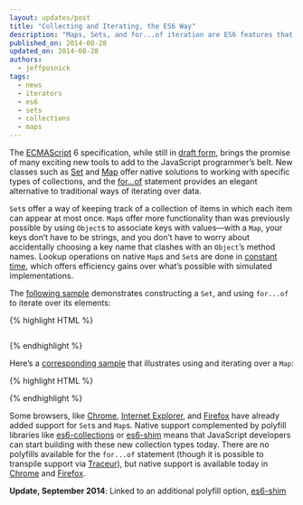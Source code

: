 ```yaml
---
layout: updates/post
title: "Collecting and Iterating, the ES6 Way"
description: "Maps, Sets, and for...of iteration are ES6 features that can change the way you work with collections of data."
published_on: 2014-08-28
updated_on: 2014-08-28
authors:
  - jeffposnick
tags:
  - news
  - iterators
  - es6
  - sets
  - collections
  - maps
---
```

The [ECMAScript](http://en.wikipedia.org/wiki/ECMAScript) 6 specification, while still in [draft form](http://people.mozilla.org/~jorendorff/es6-draft.html), brings the promise of many exciting new tools to add to the JavaScript programmer’s belt. New classes such as [Set](https://people.mozilla.org/~jorendorff/es6-draft.html#sec-set-objects) and [Map](https://people.mozilla.org/~jorendorff/es6-draft.html#sec-map-objects) offer native solutions to working with specific types of collections, and the [for...of](https://people.mozilla.org/~jorendorff/es6-draft.html#sec-iteration-statements) statement provides an elegant alternative to traditional ways of iterating over data.

`Set`s offer a way of keeping track of a collection of items in which each item can appear at most once. `Map`s offer more functionality than was previously possible by using `Object`s to associate keys with values—with a `Map`, your keys don’t have to be strings, and you don’t have to worry about accidentally choosing a key name that clashes with an `Object`’s method names. Lookup operations on native `Map`s and `Set`s are done in [constant time](http://en.wikipedia.org/wiki/Time_complexity#Constant_time), which offers efficiency gains over what’s possible with simulated implementations.

The [following sample](https://googlechrome.github.io/samples/collections-iterators-es6/index.html) demonstrates constructing a `Set`, and using `for...of` to iterate over its elements:

{% highlight HTML %}
<pre id="log"></pre>

<script>
  function log() {
    document.querySelector('#log').textContent += Array.prototype.join.call(arguments, '') + '\n';
  }

  log('Creating, using, and iterating over a Set:');
  var randomIntegers = new Set();
  // Generate a random integer in the range [1..10] five times,
  // and use a Set to keep track of the distinct integers that were generated.
  for (var i = 0; i < 5; i++) {
    randomIntegers.add(Math.floor(Math.random() * 10) + 1);
  }
  log(randomIntegers.size, ' distinct integers were generated.');
  log('The number 10 was ', randomIntegers.has(10) ? '' : 'not ', 'one of them.');
  log('Here\'s all of them:');
  // Use for...of to iterate over the items in the Set.
  // https://people.mozilla.org/~jorendorff/es6-draft.html#sec-iteration-statements
  // The Set iterator yields a single value corresponding to each entry in the Set.
  for (var item of randomIntegers) {
    log(item);
  }
</script>
{% endhighlight %}

Here’s a [corresponding sample](https://googlechrome.github.io/samples/collections-iterators-es6/index.html) that illustrates using and iterating over a `Map`:

{% highlight HTML %}
<script>
  log('\nCreating and iterating over a Map:');
  // Maps can be initialized by passing in an iterable value (https://people.mozilla.org/~jorendorff/es6-draft.html#sec-map-iterable)
  // Here, we use an Array of Arrays to initialize. The first value in each sub-Array is the new
  // Map entry's key, and the second is the item's value.
  var typesOfKeys = new Map([
    ['one', 'My key is a string.'],
    ['1', 'My key is also a string'],
    [1, 'My key is a number'],
    [document.querySelector('#log'), 'My key is an object']
  ]);
  // You can also call set() to add new keys/values to an existing Map.
  typesOfKeys.set('!!!!', 'My key is excited!');

  // Use for...of to iterate over the items in the Map.
  // https://people.mozilla.org/~jorendorff/es6-draft.html#sec-iteration-statements
  // There are several types of Map iterators available.
  // typesOfKeys.keys() can be used to iterate over just the keys:
  log('Just the keys:');
  for (var key of typesOfKeys.keys()) {
    log('  key: ', key);
  }

  // typesOfKeys.values() can be used to iterate over just the values:
  log('Just the values:');
  for (var value of typesOfKeys.values()) {
    log('  value: ', value);
  }

  // The default Map iterator yields an Array with two items; the first is the Map entry's key and the
  // second is the Map entry's value. This default iterator is equivalent to typesOfKeys.entries().
  log('Keys and values:');
  // Alternative, ES6-idiomatic syntax currently supported in Safari & Firefox:
  // for (var [key, value] of typesOfKeys) { … }
  for (var item of typesOfKeys) {
    log('  ', item[0], ' -> ', item[1]);
  }
</script>
{% endhighlight %}

Some browsers, like [Chrome](http://www.chromestatus.com/feature/4818609708728320), [Internet Explorer](http://msdn.microsoft.com/en-us/library/ie/dn263029), and [Firefox](https://developer.mozilla.org/en-US/docs/Web/JavaScript/Reference/Global_Objects/Map) have already added support for `Set`s and `Map`s. Native support complemented by polyfill libraries like [es6-collections](https://github.com/WebReflection/es6-collections) or [es6-shim](https://github.com/paulmillr/es6-shim/) means that JavaScript developers can start building with these new collection types today. There are no polyfills available for the `for...of` statement (though it is possible to transpile support via [Traceur](https://github.com/google/traceur-compiler)), but native support is available today in [Chrome](http://www.chromestatus.com/feature/4696563918045184) and [Firefox](https://developer.mozilla.org/en-US/docs/Web/JavaScript/Reference/Statements/for...of).

**Update, September 2014**: Linked to an additional polyfill option, [es6-shim](https://github.com/paulmillr/es6-shim/)
